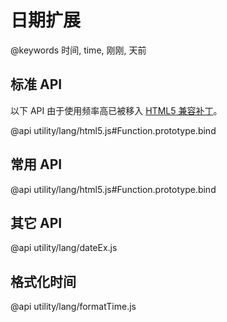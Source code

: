 ﻿# 日期扩展

@keywords 时间, time, 刚刚, 天前

## 标准 API

以下 API 由于使用频率高已被移入 [HTML5 兼容补丁](./lang/html5.html#function)。

@api utility/lang/html5.js#Function.prototype.bind

## 常用 API

@api utility/lang/html5.js#Function.prototype.bind

## 其它 API

@api utility/lang/dateEx.js

## 格式化时间

@api utility/lang/formatTime.js

